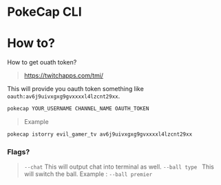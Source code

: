 # PokeCap CLI

# How to?

How to get ouath token?

> https://twitchapps.com/tmi/

This will provide you oauth token something like `oauth:av6j9uivxgxg9gvxxxxl4lzcnt29xx`.

```sh
pokecap YOUR_USERNAME CHANNEL_NAME OAUTH_TOKEN
```

> Example

```sh
pokecap istorry evil_gamer_tv av6j9uivxgxg9gvxxxxl4lzcnt29xx
```

### Flags?
> `--chat` This will output chat into terminal as well. 
> `--ball type ` This will switch the ball. Example : `--ball premier`




